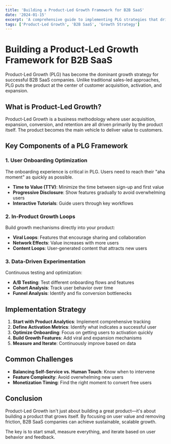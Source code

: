 ```yaml
---
title: 'Building a Product-Led Growth Framework for B2B SaaS'
date: '2024-01-15'
excerpt: 'A comprehensive guide to implementing PLG strategies that drive sustainable growth through product value and user experience.'
tags: ['Product-Led Growth', 'B2B SaaS', 'Growth Strategy']
---
```


# Building a Product-Led Growth Framework for B2B SaaS

Product-Led Growth (PLG) has become the dominant growth strategy for successful B2B SaaS companies. Unlike traditional sales-led approaches, PLG puts the product at the center of customer acquisition, activation, and expansion.

## What is Product-Led Growth?

Product-Led Growth is a business methodology where user acquisition, expansion, conversion, and retention are all driven primarily by the product itself. The product becomes the main vehicle to deliver value to customers.

## Key Components of a PLG Framework

### 1. User Onboarding Optimization

The onboarding experience is critical in PLG. Users need to reach their "aha moment" as quickly as possible.

- **Time to Value (TTV)**: Minimize the time between sign-up and first value
- **Progressive Disclosure**: Show features gradually to avoid overwhelming users
- **Interactive Tutorials**: Guide users through key workflows

### 2. In-Product Growth Loops

Build growth mechanisms directly into your product:

- **Viral Loops**: Features that encourage sharing and collaboration
- **Network Effects**: Value increases with more users
- **Content Loops**: User-generated content that attracts new users

### 3. Data-Driven Experimentation

Continuous testing and optimization:

- **A/B Testing**: Test different onboarding flows and features
- **Cohort Analysis**: Track user behavior over time
- **Funnel Analysis**: Identify and fix conversion bottlenecks

## Implementation Strategy

1. **Start with Product Analytics**: Implement comprehensive tracking
2. **Define Activation Metrics**: Identify what indicates a successful user
3. **Optimize Onboarding**: Focus on getting users to activation quickly
4. **Build Growth Features**: Add viral and expansion mechanisms
5. **Measure and Iterate**: Continuously improve based on data

## Common Challenges

- **Balancing Self-Service vs. Human Touch**: Know when to intervene
- **Feature Complexity**: Avoid overwhelming new users
- **Monetization Timing**: Find the right moment to convert free users

## Conclusion

Product-Led Growth isn't just about building a great product—it's about building a product that grows itself. By focusing on user value and removing friction, B2B SaaS companies can achieve sustainable, scalable growth.

The key is to start small, measure everything, and iterate based on user behavior and feedback.
